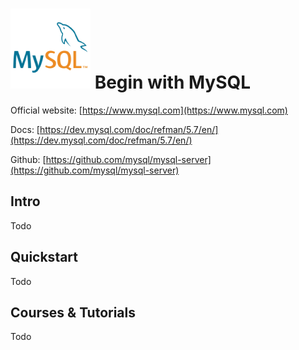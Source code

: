 # ![MySQL](https://raw.githubusercontent.com/asankasri/begin-with-it-alpha/master/icons/mysql_128x128.png "MySQL") Begin with MySQL

Official website: [https://www.mysql.com](https://www.mysql.com)

Docs: [https://dev.mysql.com/doc/refman/5.7/en/](https://dev.mysql.com/doc/refman/5.7/en/)

Github: [https://github.com/mysql/mysql-server](https://github.com/mysql/mysql-server)

## Intro

Todo

## Quickstart

Todo

## Courses & Tutorials

Todo
